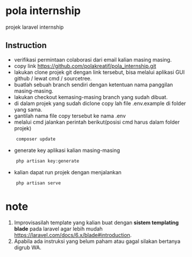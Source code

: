 # pola internship
 projek laravel internship

## Instruction
- verifikasi permintaan colaborasi dari email kalian masing masing.
- copy link https://github.com/polakreatif/pola_internship.git
- lakukan clone projek git dengan link tersebut, bisa melalui aplikasi GUI github / lewat cmd / sourcetree.
- buatlah sebuah branch sendiri dengan ketentuan nama panggilan masing-masing.
- lakukan checkout kemasing-masing branch yang sudah dibuat.
- di dalam projek yang sudah diclone copy lah file .env.example di folder yang sama.
- gantilah nama file copy tersebut ke nama .env
- melalui cmd jalankan perintah berikut(posisi cmd harus dalam folder projek)
```sh
    composer update
```
- generate key aplikasi kalian masing-masing
```sh
    php artisan key:generate
```
- kalian dapat run projek dengan menjalankan
```sh
    php artisan serve
```

# note
1. Improvisasilah template yang kalian buat dengan **sistem templating blade** pada laravel agar lebih mudah https://laravel.com/docs/6.x/blade#introduction.
2. Apabila ada instruksi yang belum paham atau gagal silakan bertanya digrub WA.